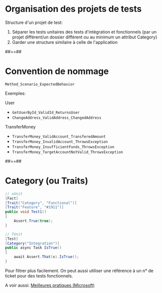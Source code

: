 # Organisation des projets de tests

Structure d'un projet de test:
1. Séparer les tests unitaires des tests d'intégration et fonctionnels (par un projet différent/un dossier différent ou au minimum un attribut Category)
2. Garder une structure similaire à celle de l'application

##==##

# Convention de nommage

`Method_Scenario_ExpectedBehavior`

Exemples:

User
- `GetUserById_ValidId_ReturnsUser`
- `ChangeAddress_ValidAddress_ChangedAddress`

TransferMoney
- `TransferMoney_ValidAccount_TransferedAmount`
- `TransferMoney_InvalidAccount_ThrowsException`
- `TransferMoney_InsufficientFunds_ThrowsException`
- `TransferMoney_TargetAccountNotValid_ThrowsException`

##==##

# Category (ou Traits)

```csharp
// xUnit
[Fact]
[Trait("Category", "Functional")]
[Trait("Feature", "#1911")]
public void Test1()
{
    Assert.True(true);
}

// TUnit
[Test]
[Category("Integration")]
public async Task IsTrue()
{
    await Assert.That(x).IsTrue();
}
```

Pour filtrer plus facilement.
On peut aussi utiliser une référence à un n° de ticket pour des tests fonctionnels.

A voir aussi:
[Meilleures pratiques (Microsoft)](https://learn.microsoft.com/fr-fr/dotnet/core/testing/unit-testing-best-practices)
